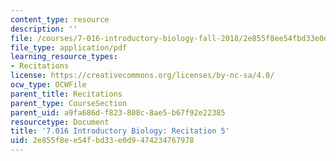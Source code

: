 ```yaml
---
content_type: resource
description: ''
file: /courses/7-016-introductory-biology-fall-2018/2e855f8ee54fbd33e0d9474234767978_MIT7_016F18rec5.pdf
file_type: application/pdf
learning_resource_types:
- Recitations
license: https://creativecommons.org/licenses/by-nc-sa/4.0/
ocw_type: OCWFile
parent_title: Recitations
parent_type: CourseSection
parent_uid: a9fa686d-f823-808c-8ae5-b67f92e22385
resourcetype: Document
title: '7.016 Introductory Biology: Recitation 5'
uid: 2e855f8e-e54f-bd33-e0d9-474234767978
---
```

